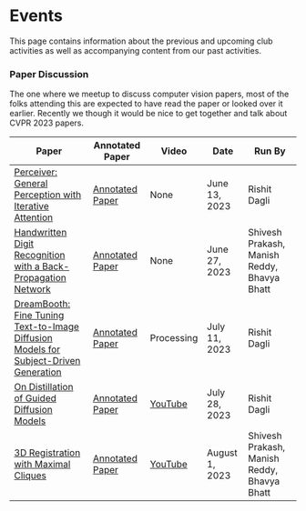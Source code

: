 # Events

This page contains information about the previous and upcoming club activities as well as accompanying content from our past activities.

### Paper Discussion

The one where we meetup to discuss computer vision papers, most of the folks attending this are expected to have read the paper or looked over it earlier. Recently we though it would be nice to get together and talk about CVPR 2023 papers.

| Paper | Annotated Paper | Video | Date | Run By |
| ----- | --------------- | ----- | ---- | ------ |
| [Perceiver: General Perception with Iterative Attention](https://arxiv.org/abs/2103.03206) | [Annotated Paper](https://utoronto-my.sharepoint.com/:o:/g/personal/rishit_dagli_mail_utoronto_ca/Eqh5n15v9ORIonnOGWqbZ7EBKJ8_1D9wwO7-xB6dR95Z9g?e=jxe07F) | None | June 13, 2023 | Rishit Dagli |
| [Handwritten Digit Recognition with a Back-Propagation Network](https://proceedings.neurips.cc/paper/1989/file/53c3bce66e43be4f209556518c2fcb54-Paper.pdf) | [Annotated Paper](https://www.cs.toronto.edu/~rishit/cvdg/2.pdf) | None | June 27, 2023 | Shivesh Prakash, Manish Reddy, Bhavya Bhatt |
| [DreamBooth: Fine Tuning Text-to-Image Diffusion Models for Subject-Driven Generation](https://arxiv.org/abs/2208.12242) | [Annotated Paper](https://utoronto-my.sharepoint.com/:o:/r/personal/rishit_dagli_mail_utoronto_ca/Documents/UofT%20CV%20Rishit?d=w5e9f79a8f46f48e4a279ce196a9b67b1&csf=1&web=1&e=4VYKj9) | Processing | July 11, 2023 | Rishit Dagli |
| [On Distillation of Guided Diffusion Models](https://arxiv.org/abs/2210.03142) | [Annotated Paper](https://utoronto-my.sharepoint.com/:o:/r/personal/rishit_dagli_mail_utoronto_ca/Documents/UofT%20CV%20Rishit?d=w5e9f79a8f46f48e4a279ce196a9b67b1&csf=1&web=1&e=W2DSTV) | [YouTube](https://www.youtube.com/watch?v=q3ZTfbgBVsQ) | July 28, 2023 | Rishit Dagli |
| [3D Registration with Maximal Cliques](https://arxiv.org/abs/2305.10854) | [Annotated Paper](https://www.cs.toronto.edu/~rishit/cvdg/5.pdf) | [YouTube](https://www.youtube.com/watch?v=cG_U9RYRFHw) | August 1, 2023 | Shivesh Prakash, Manish Reddy, Bhavya Bhatt |
